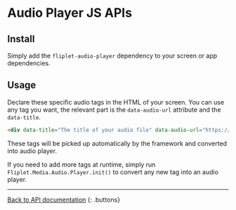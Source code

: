 # Audio Player JS APIs

## Install

Simply add the `fliplet-audio-player` dependency to your screen or app dependencies.

## Usage

Declare these specific audio tags in the HTML of your screen. You can use any tag you want, the relevant part is the `data-audio-url` attribute and the `data-title`.

```html
<div data-title="The title of your audio file" data-audio-url="https://path/to/file.mp3"></div>
```

These tags will be picked up automatically by the framework and converted into audio player.

If you need to add more tags at runtime, simply run `Fliplet.Media.Audio.Player.init()` to convert any new tag into an audio player.

---

[Back to API documentation](../API-Documentation.md)
{: .buttons}